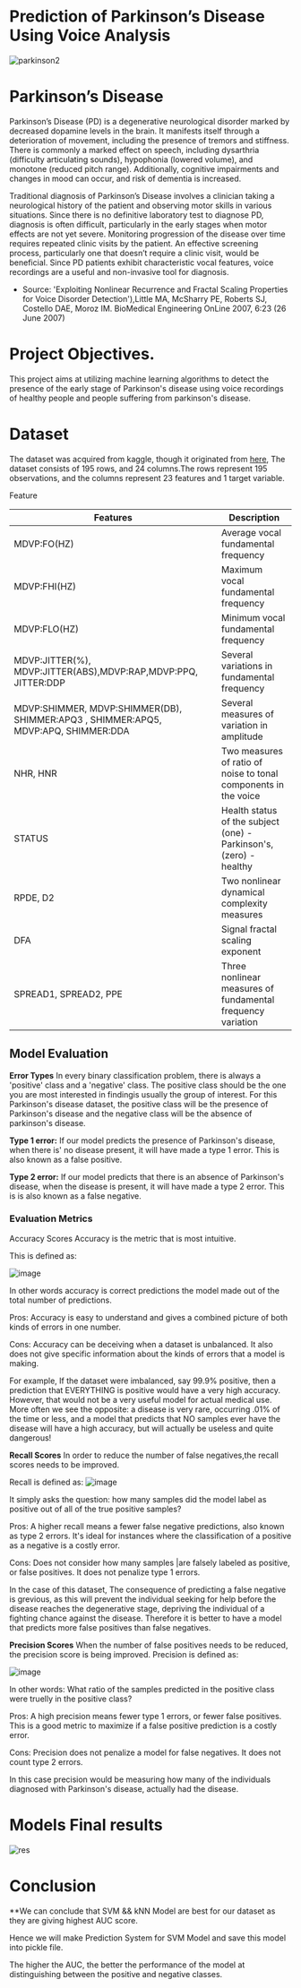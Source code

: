 # Prediction of Parkinson’s Disease Using Voice Analysis

![parkinson2](https://user-images.githubusercontent.com/63733989/170835549-b2456085-24b4-4f2a-848d-9fb24cde2301.jpg)

# Parkinson’s Disease
Parkinson’s Disease (PD) is a degenerative neurological disorder marked by decreased dopamine levels in the brain. It manifests itself through a deterioration of movement, including the presence of tremors and stiffness. There is commonly a marked effect on speech, including dysarthria (difficulty articulating sounds), hypophonia (lowered volume), and monotone (reduced pitch range). Additionally, cognitive impairments and changes in mood can occur, and risk of dementia is increased.

Traditional diagnosis of Parkinson’s Disease involves a clinician taking a neurological history of the patient and observing motor skills in various situations. Since there is no definitive laboratory test to diagnose PD, diagnosis is often difficult, particularly in the early stages when motor effects are not yet severe. Monitoring progression of the disease over time requires repeated clinic visits by the patient. An effective screening process, particularly one that doesn’t require a clinic visit, would be beneficial. Since PD patients exhibit characteristic vocal features, voice recordings are a useful and non-invasive tool for diagnosis. 
* Source: 'Exploiting Nonlinear Recurrence and Fractal Scaling Properties for Voice Disorder Detection'),Little MA, McSharry PE, Roberts SJ, Costello DAE, Moroz IM.
BioMedical Engineering OnLine 2007, 6:23 (26 June 2007)
> 
# Project Objectives.
This project aims at utilizing machine learning algorithms to detect the presence of the early stage of Parkinson's disease using voice recordings of healthy people and people suffering from parkinson's disease.

# Dataset
The dataset was acquired from kaggle, though it originated from [here](https://archive.ics.uci.edu/ml/machine-learning-databases/parkinsons/), The dataset consists of 195 rows, and 24 columns.The rows represent 195 observations, and the columns represent 23 features and 1 target variable.

Feature	

|Features|Description|
|--------|-----------|
|MDVP:FO(HZ)|Average vocal fundamental frequency|
|MDVP:FHI(HZ)|Maximum vocal fundamental frequency|
|MDVP:FLO(HZ)|Minimum vocal fundamental frequency|
|MDVP:JITTER(%), MDVP:JITTER(ABS),MDVP:RAP,MDVP:PPQ, JITTER:DDP|Several variations in fundamental frequency|
|MDVP:SHIMMER, MDVP:SHIMMER(DB), SHIMMER:APQ3 , SHIMMER:APQ5, MDVP:APQ, SHIMMER:DDA|Several measures of variation in amplitude|
|NHR, HNR|Two measures of ratio of noise to tonal components in the voice|
|STATUS|Health status of the subject (one) - Parkinson's, (zero) - healthy|
|RPDE, D2|Two nonlinear dynamical complexity measures|
|DFA|Signal fractal scaling exponent|
|SPREAD1, SPREAD2, PPE| Three nonlinear measures of fundamental frequency variation|


## Model Evaluation

**Error Types**
In every binary classification problem, there is always a 'positive' class and a 'negative' class. The positive class should be the one you are most interested in findingis usually the group of interest. For this Parkinson's disease dataset, the positive class will be the presence of Parkinson's disease and the negative class will be the absence of parkinson's disease.

**Type 1 error:** If our model predicts the presence of Parkinson's disease, when there is' no disease present, it will have made a type 1 error. This is also known as a false positive.

**Type 2 error:** If our model predicts that there is an absence of Parkinson's disease, when the disease is present, it will have made a type 2 error. This is is also known as a false negative.


### Evaluation Metrics

Accuracy Scores
Accuracy is the metric that is most intuitive.

This is defined as:

![image](https://user-images.githubusercontent.com/95732821/169638957-d64f1e1e-a398-422a-bfe5-afa358dab1af.png)


In other words accuracy is correct predictions the model made out of the total number of predictions.

Pros: Accuracy is easy to understand and gives a combined picture of both kinds of errors in one number.

Cons: Accuracy can be deceiving when a dataset is unbalanced. It also does not give specific information about the kinds of errors that a model is making.

For example,  If the dataset were imbalanced, say 99.9% positive, then a prediction that EVERYTHING is positive would have a very high accuracy. However, that would not be a very useful model for actual medical use. More often we see the opposite: a disease is very rare, occurring .01% of the time or less, and a model that predicts that NO samples ever have the disease will have a high accuracy, but will actually be useless and quite dangerous!

**Recall Scores**
In order to reduce the number of false negatives,the recall scores needs to be improved.

Recall is defined as:
![image](https://user-images.githubusercontent.com/95732821/169638957-d64f1e1e-a398-422a-bfe5-afa358dab1af.png)

It simply asks the question: how many samples did the model label as positive out of all of the true positive samples?

Pros: A higher recall means a fewer false negative predictions, also known as type 2 errors. It's ideal for instances where the classification of a positive as a negative is a costly error.

Cons: Does not consider how many samples |are falsely labeled as positive, or false positives. It does not penalize type 1 errors.

In the case of this dataset, The consequence of predicting a false negative is grevious, as this will prevent the individual seeking for help before the disease reaches the degenerative stage, depriving the individual of a fighting chance against the disease. Therefore it is better to have a model that predicts more false positives than false negatives.  

**Precision Scores**
When the number of false positives needs to be reduced, the precision score is being improved.
Precision is defined as:

![image](https://user-images.githubusercontent.com/95732821/169639653-692b2103-c435-49a9-92b6-d34099f28a9b.png)

In other words: What ratio of the samples predicted in the positive class were truelly in the positive class?

Pros: A high precision means fewer type 1 errors, or fewer false positives. This is a good metric to maximize if a false positive prediction is a costly error.

Cons: Precision does not penalize a model for false negatives. It does not count type 2 errors.

In this case precision would be measuring how many of the individuals diagnosed with Parkinson's disease, actually had the disease.

# Models Final results 

![res](https://user-images.githubusercontent.com/63733989/170835524-e00411d6-70b0-40cb-857e-29cef41362d1.png)


# Conclusion

**We can conclude that SVM && kNN Model are best for our dataset as they are giving highest AUC score.

Hence we will make Prediction System for SVM Model and save this model into pickle file.

The higher the AUC, the better the performance of the model at distinguishing between the positive and negative classes.

